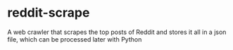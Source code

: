 # reddit-scrape
A web crawler that scrapes the top posts of Reddit and stores it all in a json file, which can be processed later with Python
